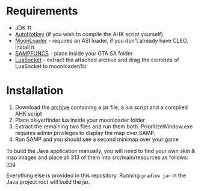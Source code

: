 # Requirements
* JDK 11
* [AutoHotkey](https://www.autohotkey.com/) (if you wish to compile the AHK script yourself)
* [MoonLoader](https://gtaforums.com/topic/890987-moonloader/) - requires an ASI loader, if you don't already have CLEO, install it
* [SAMPFUNCS](http://ugbase.eu/index.php?threads/sampfuncs-5-3-0-3-7.14796/) - place inside your GTA SA folder
* [LuaSocket](https://blast.hk/threads/16031/) - extract the attached archive and drag the contents of LuaSocket to moonloader/lib

# Installation
1) Download the [archive](https://www.upload.ee/files/11111883/playerfinder.rar.html) containing a jar file, a lua script and a compiled AHK script
2) Place playerfinder.lua inside your moonloader folder
3) Extract the remaining two files and run them both. PrioritizeWindow.exe requires admin privileges to display the map over SAMP.
4) Run SAMP and you should see a second minimap over your game

To build the Java application manually, you will need to find your own skin & map images and place all 313 of them into src/main/resources as follows: [img](https://i.imgur.com/TAF8HRe.png "Structure")

Everything else is provided in this repository. Running `gradlew jar` in the Java project root will build the jar.

